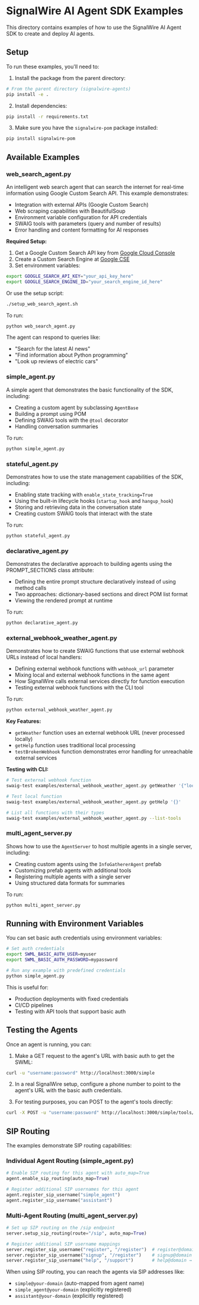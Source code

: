 # SignalWire AI Agent SDK Examples

This directory contains examples of how to use the SignalWire AI Agent SDK to create and deploy AI agents.

## Setup

To run these examples, you'll need to:

1. Install the package from the parent directory:

```bash
# From the parent directory (signalwire-agents)
pip install -e .
```

2. Install dependencies:

```bash
pip install -r requirements.txt
```

3. Make sure you have the `signalwire-pom` package installed:

```bash
pip install signalwire-pom
```

## Available Examples

### web_search_agent.py

An intelligent web search agent that can search the internet for real-time information using Google Custom Search API. This example demonstrates:
- Integration with external APIs (Google Custom Search)
- Web scraping capabilities with BeautifulSoup
- Environment variable configuration for API credentials
- SWAIG tools with parameters (query and number of results)
- Error handling and content formatting for AI responses

**Required Setup:**
1. Get a Google Custom Search API key from [Google Cloud Console](https://console.developers.google.com/)
2. Create a Custom Search Engine at [Google CSE](https://cse.google.com/cse/)
3. Set environment variables:

```bash
export GOOGLE_SEARCH_API_KEY="your_api_key_here"
export GOOGLE_SEARCH_ENGINE_ID="your_search_engine_id_here"
```

Or use the setup script:

```bash
./setup_web_search_agent.sh
```

To run:

```bash
python web_search_agent.py
```

The agent can respond to queries like:
- "Search for the latest AI news"
- "Find information about Python programming"
- "Look up reviews of electric cars"

### simple_agent.py

A simple agent that demonstrates the basic functionality of the SDK, including:
- Creating a custom agent by subclassing `AgentBase`
- Building a prompt using POM
- Defining SWAIG tools with the `@tool` decorator
- Handling conversation summaries

To run:

```bash
python simple_agent.py
```

### stateful_agent.py

Demonstrates how to use the state management capabilities of the SDK, including:
- Enabling state tracking with `enable_state_tracking=True`
- Using the built-in lifecycle hooks (`startup_hook` and `hangup_hook`)
- Storing and retrieving data in the conversation state
- Creating custom SWAIG tools that interact with the state

To run:

```bash
python stateful_agent.py
```

### declarative_agent.py

Demonstrates the declarative approach to building agents using the PROMPT_SECTIONS class attribute:
- Defining the entire prompt structure declaratively instead of using method calls
- Two approaches: dictionary-based sections and direct POM list format
- Viewing the rendered prompt at runtime

To run:

```bash
python declarative_agent.py
```

### external_webhook_weather_agent.py

Demonstrates how to create SWAIG functions that use external webhook URLs instead of local handlers:
- Defining external webhook functions with `webhook_url` parameter
- Mixing local and external webhook functions in the same agent
- How SignalWire calls external services directly for function execution
- Testing external webhook functions with the CLI tool

To run:

```bash
python external_webhook_weather_agent.py
```

**Key Features:**
- `getWeather` function uses an external webhook URL (never processed locally)
- `getHelp` function uses traditional local processing
- `testBrokenWebhook` function demonstrates error handling for unreachable external services

**Testing with CLI:**
```bash
# Test external webhook function
swaig-test examples/external_webhook_weather_agent.py getWeather '{"location":"New York"}' --verbose

# Test local function
swaig-test examples/external_webhook_weather_agent.py getHelp '{}'

# List all functions with their types
swaig-test examples/external_webhook_weather_agent.py --list-tools
```

### multi_agent_server.py

Shows how to use the `AgentServer` to host multiple agents in a single server, including:
- Creating custom agents using the `InfoGathererAgent` prefab
- Customizing prefab agents with additional tools
- Registering multiple agents with a single server
- Using structured data formats for summaries

To run:

```bash
python multi_agent_server.py
```

## Running with Environment Variables

You can set basic auth credentials using environment variables:

```bash
# Set auth credentials
export SWML_BASIC_AUTH_USER=myuser
export SWML_BASIC_AUTH_PASSWORD=mypassword

# Run any example with predefined credentials
python simple_agent.py
```

This is useful for:
- Production deployments with fixed credentials
- CI/CD pipelines
- Testing with API tools that support basic auth

## Testing the Agents

Once an agent is running, you can:

1. Make a GET request to the agent's URL with basic auth to get the SWML:

```bash
curl -u "username:password" http://localhost:3000/simple
```

2. In a real SignalWire setup, configure a phone number to point to the agent's URL with the basic auth credentials.

3. For testing purposes, you can POST to the agent's tools directly:

```bash
curl -X POST -u "username:password" http://localhost:3000/simple/tools/get_time -H "Content-Type: application/json" -d '{}'
```

## SIP Routing

The examples demonstrate SIP routing capabilities:

### Individual Agent Routing (simple_agent.py)

```python
# Enable SIP routing for this agent with auto_map=True
agent.enable_sip_routing(auto_map=True)

# Register additional SIP usernames for this agent
agent.register_sip_username("simple_agent")
agent.register_sip_username("assistant")
```

### Multi-Agent Routing (multi_agent_server.py)

```python
# Set up SIP routing on the /sip endpoint
server.setup_sip_routing(route="/sip", auto_map=True)

# Register additional SIP username mappings
server.register_sip_username("register", "/register")  # register@domain → registration agent
server.register_sip_username("signup", "/register")    # signup@domain → registration agent
server.register_sip_username("help", "/support")       # help@domain → support agent
```

When using SIP routing, you can reach the agents via SIP addresses like:
- `simple@your-domain` (auto-mapped from agent name)
- `simple_agent@your-domain` (explicitly registered)
- `assistant@your-domain` (explicitly registered) 